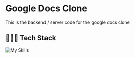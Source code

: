 # Google Docs Clone

This is the backend / server code for the google docs clone

## 👨🏻‍💻 Tech Stack

![My Skills](https://skillicons.dev/icons?i=ts,nodejs&theme=dark)

